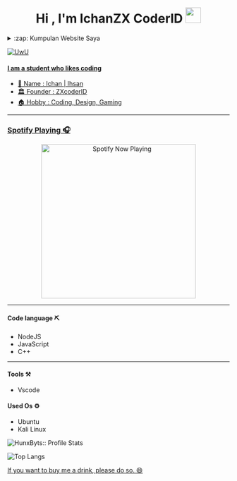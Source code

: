 <h1 align="center">Hi , I'm IchanZX CoderID  <img src="https://media.giphy.com/media/hvRJCLFzcasrR4ia7z/giphy.gif" width="35"></h1>
<details>
<summary>:zap: Kumpulan Website Saya</summary>
<a href="https://myprofil.zxcoderid.my.id">My Webiste</a>
<a href="https://games.zxcoderid.my.id">My Games HTML</a>
<a href="https://api.zxcoderid.my.id">Rest-APIs Website</a>
</details>

<a href="https://github.com/Dra-ID"><img src="http://readme-typing-svg.herokuapp.com?color=00ff0f&center=true&vCenter=true&multiline=false&lines=Hallow+Salken+Nama+Saya+Ichan+^_^" alt="UwU">

#### I am a student who likes coding 

- :boy: Name   :   Ichan | Ihsan
- :classical_building: Founder : ZXcoderID
- :house: Hobby   : Coding, Design, Gaming
------

### Spotify Playing 🎧

<p align="center">
  <a href="https://open.spotify.com/intl-id/track/0KifLRxrBPUPwpNcJmtCiG?si=ef15cb64111149cf" target="_blank"><img src="https://now-playing-on-spotify.vercel.app/api/spotify" alt="Spotify Now Playing" width="350"/></a>
</p>

------

#### Code language :pick:
- NodeJS
- JavaScript
- C++

------

#### Tools :hammer_and_pick:
- Vscode

#### Used Os :gear:
- Ubuntu
- Kali Linux

<p align="right align="center"><img src="https://github-readme-stats.vercel.app/api?username=IchanZX1&show_icons=true&theme=transparent" alt="HunxByts:: Profile Stats"/></p>


![Top Langs](https://github-readme-stats.vercel.app/api/top-langs/?username=IchanZX1&theme=tokyonight)

<a href="https://sociabuzz.com/ichanzx/tribe">If you want to buy me a drink, please do so. 😄</a>

